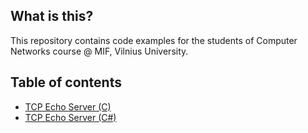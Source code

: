 ## What is this?

This repository contains code examples for the students of Computer Networks course @ MIF, Vilnius University. 

## Table of contents
* [TCP Echo Server (C)](/echo-server-c)
* [TCP Echo Server (C#)](/echo-server-c%23)
